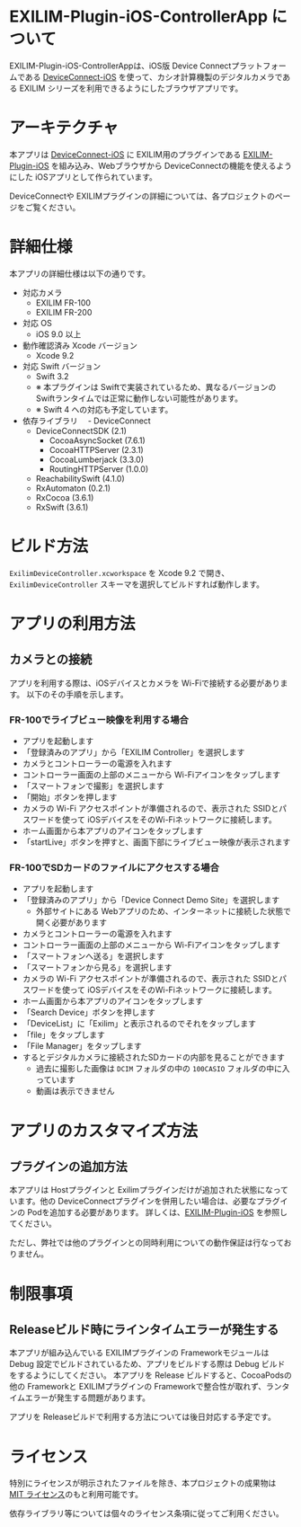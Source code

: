 # EXILIM-Plugin-iOS-ControllerApp について

EXILIM-Plugin-iOS-ControllerAppは、iOS版 Device Connectプラットフォームである [DeviceConnect-iOS](https://github.com/DeviceConnect/DeviceConnect-iOS/) を使って、カシオ計算機製のデジタルカメラである EXILIM シリーズを利用できるようにしたブラウザアプリです。

# アーキテクチャ

本アプリは [DeviceConnect-iOS](https://github.com/DeviceConnect/DeviceConnect-iOS/) に EXILIM用のプラグインである [EXILIM-Plugin-iOS](https://github.com/EXILIM-Plugin/EXILIM-Plugin-iOS) を組み込み、Webブラウザから DeviceConnectの機能を使えるようにした iOSアプリとして作られています。

DeviceConnectや EXILIMプラグインの詳細については、各プロジェクトのページをご覧ください。

# 詳細仕様

本アプリの詳細仕様は以下の通りです。

- 対応カメラ
  - EXILIM FR-100
  - EXILIM FR-200
- 対応 OS
  - iOS 9.0 以上
- 動作確認済み Xcode バージョン
  - Xcode 9.2
- 対応 Swift バージョン
  - Swift 3.2
  - ※ 本プラグインは Swiftで実装されているため、異なるバージョンの Swiftランタイムでは正常に動作しない可能性があります。
  - ※ Swift 4 への対応も予定しています。
- 依存ライブラリ
　- DeviceConnect
  - DeviceConnectSDK (2.1)
    - CocoaAsyncSocket (7.6.1)
    - CocoaHTTPServer (2.3.1)
    - CocoaLumberjack (3.3.0)
    - RoutingHTTPServer (1.0.0)
  - ReachabilitySwift (4.1.0)
  - RxAutomaton (0.2.1)
  - RxCocoa (3.6.1)
  - RxSwift (3.6.1)

# ビルド方法

`ExilimDeviceController.xcworkspace` を Xcode 9.2 で開き、 `ExilimDeviceController` スキーマを選択してビルドすれば動作します。


# アプリの利用方法

## カメラとの接続

アプリを利用する際は、iOSデバイスとカメラを Wi-Fiで接続する必要があります。
以下のその手順を示します。

### FR-100でライブビュー映像を利用する場合
- アプリを起動します
- 「登録済みのアプリ」から「EXILIM Controller」を選択します
- カメラとコントローラーの電源を入れます
- コントローラー画面の上部のメニューから Wi-Fiアイコンをタップします
- 「スマートフォンで撮影」を選択します
- 「開始」ボタンを押します
- カメラの Wi-Fi アクセスポイントが準備されるので、表示された SSIDとパスワードを使って iOSデバイスをそのWi-Fiネットワークに接続します。
- ホーム画面から本アプリのアイコンをタップします
- 「startLive」ボタンを押すと、画面下部にライブビュー映像が表示されます

### FR-100でSDカードのファイルにアクセスする場合
- アプリを起動します
- 「登録済みのアプリ」から「Device Connect Demo Site」を選択します
  - 外部サイトにある Webアプリのため、インターネットに接続した状態で開く必要があります
- カメラとコントローラーの電源を入れます
- コントローラー画面の上部のメニューから Wi-Fiアイコンをタップします
- 「スマートフォンへ送る」を選択します
- 「スマートフォンから見る」を選択します
- カメラの Wi-Fi アクセスポイントが準備されるので、表示された SSIDとパスワードを使って iOSデバイスをそのWi-Fiネットワークに接続します。
- ホーム画面から本アプリのアイコンをタップします
- 「Search Device」ボタンを押します
- 「DeviceList」に「Exilim」と表示されるのでそれをタップします
- 「file」をタップします
- 「File Manager」をタップします
- するとデジタルカメラに接続されたSDカードの内部を見ることができます
  - 過去に撮影した画像は `DCIM` フォルダの中の `100CASIO` フォルダの中に入っています
  - 動画は表示できません

# アプリのカスタマイズ方法

## プラグインの追加方法

本アプリは Hostプラグインと Exilimプラグインだけが追加された状態になっています。他の DeviceConnectプラグインを併用したい場合は、必要なプラグインの Podを追加する必要があります。
詳しくは、[EXILIM-Plugin-iOS](https://github.com/EXILIM-Plugin/EXILIM-Plugin-iOS) を参照してください。

ただし、弊社では他のプラグインとの同時利用についての動作保証は行なっておりません。


# 制限事項
## Releaseビルド時にラインタイムエラーが発生する

本アプリが組み込んでいる EXILIMプラグインの Frameworkモジュールは Debug 設定でビルドされているため、アプリをビルドする際は Debug ビルドをするようにしてください。 
本アプリを Release ビルドすると、CocoaPodsの他の Frameworkと EXILIMプラグインの Frameworkで整合性が取れず、ランタイムエラーが発生する問題があります。

アプリを Releaseビルドで利用する方法については後日対応する予定です。

# ライセンス

特別にライセンスが明示されたファイルを除き、本プロジェクトの成果物は [MIT ライセンス](LICENSE.md)のもと利用可能です。

依存ライブラリ等については個々のライセンス条項に従ってご利用ください。


